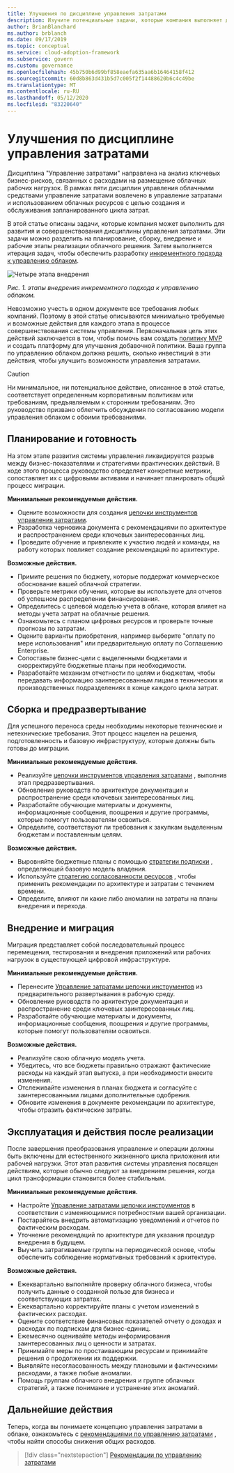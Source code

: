 ```yaml
---
title: Улучшения по дисциплине управления затратами
description: Изучите потенциальные задачи, которые компания выполняет для разработки и освоения своей дисциплины управления затратами на каждом этапе внедрения облака.
author: BrianBlanchard
ms.author: brblanch
ms.date: 09/17/2019
ms.topic: conceptual
ms.service: cloud-adoption-framework
ms.subservice: govern
ms.custom: governance
ms.openlocfilehash: 45b750b6d99bf858eaefa635aa6b16464158f412
ms.sourcegitcommit: 60d8b863d431b5d7c005f2f14488620b6c4c49be
ms.translationtype: MT
ms.contentlocale: ru-RU
ms.lasthandoff: 05/12/2020
ms.locfileid: "83220640"
---
```

# <a name="cost-management-discipline-improvement"></a>Улучшения по дисциплине управления затратами

Дисциплина "Управление затратами" направлена на анализ ключевых бизнес-рисков, связанных с расходами на размещение облачных рабочих нагрузок. В рамках пяти дисциплин управления облачными средствами управление затратами вовлечено в управление затратами и использованием облачных ресурсов с целью создания и обслуживания запланированного цикла затрат.

В этой статье описаны задачи, которые компания может выполнить для развития и совершенствования дисциплины управления затратами. Эти задачи можно разделить на планирование, сборку, внедрение и рабочие этапы реализации облачного решения. Затем выполняется итерация задач, чтобы обеспечить разработку [инкрементного подхода к управлению облаком](../guides/index.md#an-incremental-approach-to-cloud-governance).

![Четыре этапа внедрения](../../_images/govern/adoption-phases.png)

_Рис. 1. этапы внедрения инкрементного подхода к управлению облаком._

Невозможно учесть в одном документе все требования любых компаний. Поэтому в этой статье описываются минимально требуемые и возможные действия для каждого этапа в процессе совершенствования системы управления. Первоначальная цель этих действий заключается в том, чтобы помочь вам создать [политику MVP](../guides/index.md#an-incremental-approach-to-cloud-governance) и создать платформу для улучшения добавочной политики. Ваша группа по управлению облаком должна решить, сколько инвестиций в эти действия, чтобы улучшить возможности управления затратами.

> [!CAUTION]
> Ни минимальное, ни потенциальное действие, описанное в этой статье, соответствует определенным корпоративным политикам или требованиям, предъявляемым к сторонним требованиям. Это руководство призвано облегчить обсуждения по согласованию модели управления облаком с обоими требованиями.

## <a name="planning-and-readiness"></a>Планирование и готовность

На этом этапе развития системы управления ликвидируется разрыв между бизнес-показателями и стратегиями практических действий. В ходе этого процесса руководство определяет конкретные метрики, сопоставляет их с цифровыми активами и начинает планировать общий процесс миграции.

**Минимальные рекомендуемые действия.**

- Оцените возможности для создания [цепочки инструментов управления затратами](./toolchain.md).
- Разработка черновика документа с рекомендациями по архитектуре и распространением среди ключевых заинтересованных лиц.
- Проведите обучение и привлеките к участию людей и команды, на работу которых повлияет создание рекомендаций по архитектуре.

**Возможные действия.**

- Примите решения по бюджету, которые поддержат коммерческое обоснование вашей облачной стратегии.
- Проверьте метрики обучения, которые вы используете для отчетов об успешном распределении финансирования.
- Определитесь с целевой моделью учета в облаке, которая влияет на методы учета затрат на облачные решения.
- Ознакомьтесь с планом цифровых ресурсов и проверьте точные прогнозы по затратам.
- Оцените варианты приобретения, например выберите "оплату по мере использования" или предварительную оплату по Соглашению Enterprise.
- Сопоставьте бизнес-цели с выделенными бюджетами и скорректируйте бюджетные планы при необходимости.
- Разработайте механизм отчетности по целям и бюджетам, чтобы передавать информацию заинтересованным лицам в технических и производственных подразделениях в конце каждого цикла затрат.

## <a name="build-and-predeployment"></a>Сборка и предразвертывание

Для успешного переноса среды необходимы некоторые технические и нетехнические требования. Этот процесс нацелен на решения, подготовленность и базовую инфраструктуру, которые должны быть готовы до миграции.

**Минимальные рекомендуемые действия.**

- Реализуйте [цепочки инструментов управления затратами](./toolchain.md) , выполнив этап предразвертывания.
- Обновление руководств по архитектуре документация и распространение среди ключевых заинтересованных лиц.
- Разработайте обучающие материалы и документы, информационные сообщения, поощрения и другие программы, которые помогут пользователям освоиться.
- Определите, соответствуют ли требования к закупкам выделенным бюджетам и поставленным целям.

**Возможные действия.**

- Выровняйте бюджетные планы с помощью [стратегии подписки](../../decision-guides/subscriptions/index.md) , определяющей базовую модель владения.
- Используйте [стратегию согласованности ресурсов](../../decision-guides/resource-consistency/index.md) , чтобы применить рекомендации по архитектуре и затратам с течением времени.
- Определите, влияют ли какие либо аномалии на затраты на планы внедрения и перехода.

## <a name="adopt-and-migrate"></a>Внедрение и миграция

Миграция представляет собой последовательный процесс перемещения, тестирования и внедрения приложений или рабочих нагрузок в существующей цифровой инфраструктуре.

**Минимальные рекомендуемые действия.**

- Перенесите [Управление затратами цепочки инструментов](./toolchain.md) из предварительного развертывания в рабочую среду.
- Обновление руководств по архитектуре документация и распространение среди ключевых заинтересованных лиц.
- Разработайте обучающие материалы и документы, информационные сообщения, поощрения и другие программы, которые помогут пользователям освоиться.

**Возможные действия.**

- Реализуйте свою облачную модель учета.
- Убедитесь, что все бюджеты правильно отражают фактические расходы на каждый этап выпуска, а при необходимости внесите изменения.
- Отслеживайте изменения в планах бюджета и согласуйте с заинтересованными лицами дополнительные одобрения.
- Обновите изменения в документе рекомендации по архитектуре, чтобы отразить фактические затраты.

## <a name="operate-and-post-implementation"></a>Эксплуатация и действия после реализации

После завершения преобразования управление и операции должны быть включены для естественного жизненного цикла приложения или рабочей нагрузки. Этот этап развития системы управления посвящен действиям, которые обычно следуют за внедрением решения, когда цикл трансформации становится более стабильным.

**Минимальные рекомендуемые действия.**

- Настройте [Управление затратами цепочки инструментов](./toolchain.md) в соответствии с изменяющимися потребностями вашей организации.
- Постарайтесь внедрить автоматизацию уведомлений и отчетов по фактическим расходам.
- Уточнение рекомендаций по архитектуре для указания процедур внедрения в будущем.
- Выучить затрагиваемые группы на периодической основе, чтобы обеспечить соблюдение нормативных требований к архитектуре.

**Возможные действия.**

- Ежеквартально выполняйте проверку облачного бизнеса, чтобы получить данные о созданной пользе для бизнеса и соответствующих затратах.
- Ежеквартально корректируйте планы с учетом изменений в фактических расходах.
- Оцените соответствие финансовых показателей отчету о доходах и расходах по подпискам для бизнес-единиц.
- Ежемесячно оценивайте методы информирования заинтересованных лиц о ценности и затратах.
- Принимайте меры по простаивающим ресурсам и принимайте решения о продолжении их поддержки.
- Выявляйте несогласованность между плановыми и фактическими расходами, а также любые аномалии.
- Помощь группам облачного внедрения и группе облачных стратегий, а также понимание и устранение этих аномалий.

## <a name="next-steps"></a>Дальнейшие действия

Теперь, когда вы понимаете концепцию управления затратами в облаке, ознакомьтесь с [рекомендациями по управлению затратами](./best-practices.md) , чтобы найти способы снижения общих расходов.

> [!div class="nextstepaction"]
> [Рекомендации по управлению затратами](./best-practices.md)
